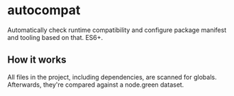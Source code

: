 # autocompat

Automatically check runtime compatibility and configure package manifest and tooling based on that. ES6+.

## How it works

All files in the project, including dependencies, are scanned for globals. Afterwards, they're compared against a node.green dataset.